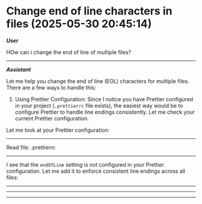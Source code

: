 <!-- Generated by SpecStory -->

# Change end of line characters in files (2025-05-30 20:45:14)

_**User**_

HOw can i change the end of line of multiple files?

---

_**Assistant**_

Let me help you change the end of line (EOL) characters for multiple files. There are a few ways to handle this:

1. Using Prettier Configuration:
   Since I notice you have Prettier configured in your project (`.prettierrc` file exists), the easiest way would be to configure Prettier to handle line endings consistently. Let me check your current Prettier configuration.

Let me look at your Prettier configuration:

---

Read file: .prettierrc

---

I see that the `endOfLine` setting is not configured in your Prettier configuration. Let me add it to enforce consistent line endings across all files:

---

---

---
